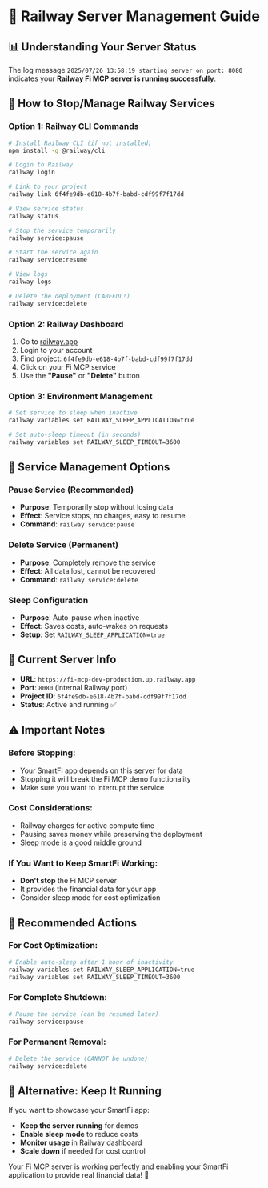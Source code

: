 # 🚄 Railway Server Management Guide

## 📊 **Understanding Your Server Status**

The log message `2025/07/26 13:58:19 starting server on port: 8080` indicates your **Railway Fi MCP server is running successfully**.

## 🛑 **How to Stop/Manage Railway Services**

### **Option 1: Railway CLI Commands**
```bash
# Install Railway CLI (if not installed)
npm install -g @railway/cli

# Login to Railway
railway login

# Link to your project
railway link 6f4fe9db-e618-4b7f-babd-cdf99f7f17dd

# View service status
railway status

# Stop the service temporarily
railway service:pause

# Start the service again
railway service:resume

# View logs
railway logs

# Delete the deployment (CAREFUL!)
railway service:delete
```

### **Option 2: Railway Dashboard**
1. Go to [railway.app](https://railway.app)
2. Login to your account
3. Find project: `6f4fe9db-e618-4b7f-babd-cdf99f7f17dd`
4. Click on your Fi MCP service
5. Use the **"Pause"** or **"Delete"** button

### **Option 3: Environment Management**
```bash
# Set service to sleep when inactive
railway variables set RAILWAY_SLEEP_APPLICATION=true

# Set auto-sleep timeout (in seconds)
railway variables set RAILWAY_SLEEP_TIMEOUT=3600
```

## 🔧 **Service Management Options**

### **Pause Service (Recommended)**
- **Purpose**: Temporarily stop without losing data
- **Effect**: Service stops, no charges, easy to resume
- **Command**: `railway service:pause`

### **Delete Service (Permanent)**
- **Purpose**: Completely remove the service
- **Effect**: All data lost, cannot be recovered
- **Command**: `railway service:delete`

### **Sleep Configuration**
- **Purpose**: Auto-pause when inactive
- **Effect**: Saves costs, auto-wakes on requests
- **Setup**: Set `RAILWAY_SLEEP_APPLICATION=true`

## 📱 **Current Server Info**

- **URL**: `https://fi-mcp-dev-production.up.railway.app`
- **Port**: `8080` (internal Railway port)
- **Project ID**: `6f4fe9db-e618-4b7f-babd-cdf99f7f17dd`
- **Status**: Active and running ✅

## ⚠️ **Important Notes**

### **Before Stopping:**
- Your SmartFi app depends on this server for data
- Stopping it will break the Fi MCP demo functionality
- Make sure you want to interrupt the service

### **Cost Considerations:**
- Railway charges for active compute time
- Pausing saves money while preserving the deployment
- Sleep mode is a good middle ground

### **If You Want to Keep SmartFi Working:**
- **Don't stop** the Fi MCP server
- It provides the financial data for your app
- Consider sleep mode for cost optimization

## 🎯 **Recommended Actions**

### **For Cost Optimization:**
```bash
# Enable auto-sleep after 1 hour of inactivity
railway variables set RAILWAY_SLEEP_APPLICATION=true
railway variables set RAILWAY_SLEEP_TIMEOUT=3600
```

### **For Complete Shutdown:**
```bash
# Pause the service (can be resumed later)
railway service:pause
```

### **For Permanent Removal:**
```bash
# Delete the service (CANNOT be undone)
railway service:delete
```

## 🚀 **Alternative: Keep It Running**

If you want to showcase your SmartFi app:
- **Keep the server running** for demos
- **Enable sleep mode** to reduce costs
- **Monitor usage** in Railway dashboard
- **Scale down** if needed for cost control

Your Fi MCP server is working perfectly and enabling your SmartFi application to provide real financial data! 🎉